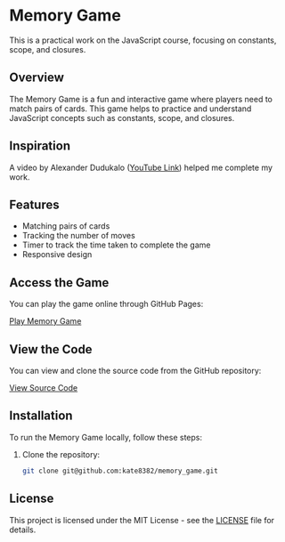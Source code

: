# Memory Game

This is a practical work on the JavaScript course, focusing on constants, scope, and closures.

## Overview

The Memory Game is a fun and interactive game where players need to match pairs of cards. This game helps to practice and understand JavaScript concepts such as constants, scope, and closures.

## Inspiration

A video by Alexander Dudukalo ([YouTube Link](https://www.youtube.com/watch?v=L3XY2wEB7oI)) helped me complete my work.

## Features

- Matching pairs of cards
- Tracking the number of moves
- Timer to track the time taken to complete the game
- Responsive design

## Access the Game

You can play the game online through GitHub Pages:

[Play Memory Game](https://kate8382.github.io/memory_game/)

## View the Code

You can view and clone the source code from the GitHub repository:

[View Source Code](https://github.com/kate8382/memory_game)

## Installation

To run the Memory Game locally, follow these steps:

1. Clone the repository:
   ```bash
   git clone git@github.com:kate8382/memory_game.git

## License
This project is licensed under the MIT License - see the  [LICENSE](https://github.com/kate8382/memory_game/blob/main/LICENSE) file for details.


